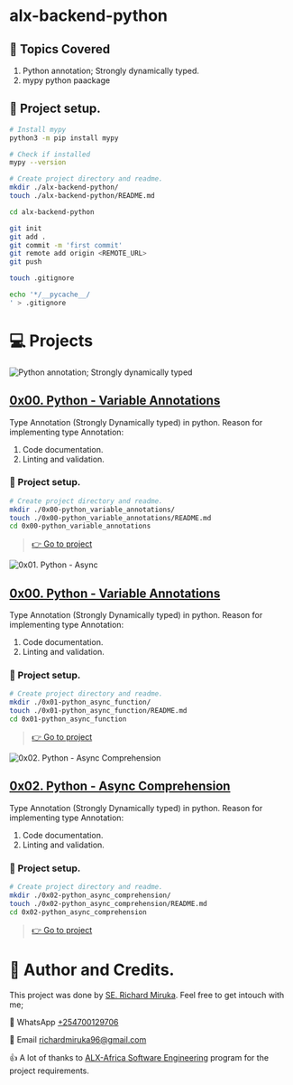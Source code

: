 # alx-backend-python

## :page_with_curl: Topics Covered
1. Python annotation; Strongly dynamically typed.
2. mypy python paackage

## :wrench: Project setup.
```bash
# Install mypy
python3 -m pip install mypy

# Check if installed
mypy --version

# Create project directory and readme.
mkdir ./alx-backend-python/
touch ./alx-backend-python/README.md

cd alx-backend-python

git init
git add .
git commit -m 'first commit'
git remote add origin <REMOTE_URL>
git push

touch .gitignore

echo '*/__pycache__/
' > .gitignore
```


# :computer: Projects

![Python annotation; Strongly dynamically typed](https://i.redd.it/y9y25tefi5401.png)
## [0x00. Python - Variable Annotations](0x00-python_variable_annotations)
Type Annotation (Strongly Dynamically typed) in python. Reason for implementing type Annotation:
1. Code documentation.
2. Linting and validation.

### :wrench: Project setup.
```bash
# Create project directory and readme.
mkdir ./0x00-python_variable_annotations/
touch ./0x00-python_variable_annotations/README.md
cd 0x00-python_variable_annotations
```

> [:point_right: Go to project](0x00-python_variable_annotations)

![0x01. Python - Async](https://s3.amazonaws.com/alx-intranet.hbtn.io/uploads/medias/2019/12/4aeaa9c3cb1f316c05c4.png?X-Amz-Algorithm=AWS4-HMAC-SHA256&X-Amz-Credential=AKIARDDGGGOUSBVO6H7D%2F20230109%2Fus-east-1%2Fs3%2Faws4_request&X-Amz-Date=20230109T084811Z&X-Amz-Expires=86400&X-Amz-SignedHeaders=host&X-Amz-Signature=cb0c5eafff2d6059744f50a49e7c4a53c834899a619d9b2a07e23864a04e7f62)
## [0x00. Python - Variable Annotations](0x01-python_async_function)
Type Annotation (Strongly Dynamically typed) in python. Reason for implementing type Annotation:
1. Code documentation.
2. Linting and validation.

### :wrench: Project setup.
```bash
# Create project directory and readme.
mkdir ./0x01-python_async_function/
touch ./0x01-python_async_function/README.md
cd 0x01-python_async_function
```

> [:point_right: Go to project](0x00-python_variable_annotations)


![0x02. Python - Async Comprehension](https://s3.amazonaws.com/alx-intranet.hbtn.io/uploads/medias/2019/12/ee85b9f67c384e29525b.png?X-Amz-Algorithm=AWS4-HMAC-SHA256&X-Amz-Credential=AKIARDDGGGOUSBVO6H7D%2F20230110%2Fus-east-1%2Fs3%2Faws4_request&X-Amz-Date=20230110T151042Z&X-Amz-Expires=86400&X-Amz-SignedHeaders=host&X-Amz-Signature=0e47e3b3f27e61fe826c4521bb00eb04fb9e07b8bd1c4927e1c8577d1623e539)
## [0x02. Python - Async Comprehension](0x02-python_async_comprehension)
Type Annotation (Strongly Dynamically typed) in python. Reason for implementing type Annotation:
1. Code documentation.
2. Linting and validation.

### :wrench: Project setup.
```bash
# Create project directory and readme.
mkdir ./0x02-python_async_comprehension/
touch ./0x02-python_async_comprehension/README.md
cd 0x02-python_async_comprehension
```

> [:point_right: Go to project](0x02-python_async_comprehension)


# :man: Author and Credits.
This project was done by [SE. Richard Miruka](https://github.com/RichardMiruka). Feel free to get intouch with me;

:iphone: WhatsApp [+254700129706](https://wa.me/254700129706)

:email: Email [richardmiruka96@gmail.com](mailto:richardmiruka96@gmail.com)

:thumbsup: A lot of thanks to [ALX-Africa Software Engineering](https://www.alxafrica.com/) program for the project requirements.
